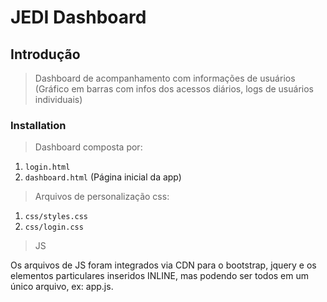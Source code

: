 # JEDI Dashboard

## Introdução

> Dashboard de acompanhamento com informações de usuários (Gráfico em barras com infos dos acessos diários, logs de usuários individuais)

### Installation

> Dashboard composta por: 

 1. `login.html`
 2. `dashboard.html` (Página inicial da app)
 
 > Arquivos de personalização css:
 
 1. `css/styles.css`
 2. `css/login.css`
 
 > JS
 
 Os arquivos de JS foram integrados via CDN para o bootstrap, jquery e os elementos particulares inseridos INLINE, mas podendo ser todos em um único arquivo, ex: app.js.
